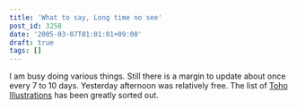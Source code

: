 ```yaml
---
title: 'What to say, Long time no see'
post_id: 3258
date: '2005-03-07T01:01:01+09:00'
draft: true
tags: []
---
```


I am busy doing various things. Still there is a margin to update about once every 7 to 10 days. Yesterday afternoon was relatively free. The list of [Toho Illustrations](https://danmaq.com/category/products/illustration?tag=touhou) has been greatly sorted out.

